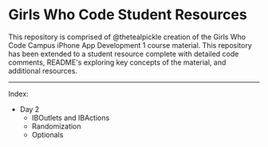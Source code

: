 # Girls Who Code Student Resources
This repository is comprised of @thetealpickle creation of the Girls Who Code Campus iPhone App Development 1 course material.
This repository has been extended to a student resource complete with detailed code comments, README's exploring key concepts of the material, and additional resources. 


- - - -
Index:<br>
* Day 2
	* IBOutlets and IBActions
	* Randomization
	* Optionals
